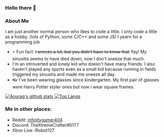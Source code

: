 ### Hello there 👋

<!--
**infinitygamer404/infinitygamer404** is a ✨ _special_ ✨ repository because its `README.md` (this file) appears on your GitHub profile.

Here are some ideas to get you started:

- 🔭 I’m currently working on ...
- 🌱 I’m currently learning ...
- 👯 I’m looking to collaborate on ...
- 🤔 I’m looking for help with ...
- 💬 Ask me about ...
- 📫 How to reach me: ...
- 😄 Pronouns: ...
- ⚡ Fun fact: ...
-->

### About Me

I am just another normal person who likes to code a little.
I only code a little as a hobby. (lots of Python, some C/C++ and some JS)
I yearn for a programming job


- ⚡ Fun fact: ~~I sneeze a lot, but you didn't have to know that~~ Yay! My sinusitis seems to have died down, now I don't sneeze that much.
- I'm an introverted and lonely kid who doesn't have many friends. I also haven't played any sports even as a small kid because running in fields triggered my sinusitis and made me sneeze all day.
- 👓 I've been wearing glasses since kindergarten. My first pair of glasses were Harry Potter styler ones but now i wear square frames.

<!-- ![GitHub metrics](https://metrics.lecoq.io/viridfelis) -->
[![Anurag's github stats](https://github-readme-stats.vercel.app/api?username=viridfelis&show_icons=true&theme=dark)](https://github.com/anuraghazra/github-readme-stats)
[![Top Langs](https://github-readme-stats.vercel.app/api/top-langs/?username=viridfelis&layout=compact&theme=dark)](https://github.com/anuraghazra/github-readme-stats)

### Me in other places:

- Reddit: [infinitygamer404](https://reddit.com/u/infinitygamer404)
- Discord: TheXtremeCrafter#5177
- Xbox Live: iRobot127
